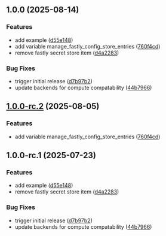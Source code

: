 ## 1.0.0 (2025-08-14)


### Features

* add example ([d55e148](https://github.com/fingerprintjs/terraform-fastly-compute-fingerprint-proxy-integration/commit/d55e148f531599d5b3a66f9e90ac8d584c62d2cd))
* add variable manage_fastly_config_store_entries ([760f4cd](https://github.com/fingerprintjs/terraform-fastly-compute-fingerprint-proxy-integration/commit/760f4cd2c3ea6f41eaceb934eface98ac0bbefb6))
* remove fastly secret store item ([d4a2283](https://github.com/fingerprintjs/terraform-fastly-compute-fingerprint-proxy-integration/commit/d4a228396503bc8f07c3e4aa3780de26baca9fd8))


### Bug Fixes

* trigger initial release ([d7b97b2](https://github.com/fingerprintjs/terraform-fastly-compute-fingerprint-proxy-integration/commit/d7b97b2f5481cb221d5a2d47882861e648635a1f))
* update backends for compute compatability ([44b7966](https://github.com/fingerprintjs/terraform-fastly-compute-fingerprint-proxy-integration/commit/44b7966d42b6b5bb12d268f27181628b897f4622))

## [1.0.0-rc.2](https://github.com/fingerprintjs/terraform-fastly-compute-fingerprint-proxy-integration/compare/v1.0.0-rc.1...v1.0.0-rc.2) (2025-08-05)


### Features

* add variable manage_fastly_config_store_entries ([760f4cd](https://github.com/fingerprintjs/terraform-fastly-compute-fingerprint-proxy-integration/commit/760f4cd2c3ea6f41eaceb934eface98ac0bbefb6))

## 1.0.0-rc.1 (2025-07-23)


### Features

* add example ([d55e148](https://github.com/fingerprintjs/terraform-fastly-compute-fingerprint-proxy-integration/commit/d55e148f531599d5b3a66f9e90ac8d584c62d2cd))
* remove fastly secret store item ([d4a2283](https://github.com/fingerprintjs/terraform-fastly-compute-fingerprint-proxy-integration/commit/d4a228396503bc8f07c3e4aa3780de26baca9fd8))


### Bug Fixes

* trigger initial release ([d7b97b2](https://github.com/fingerprintjs/terraform-fastly-compute-fingerprint-proxy-integration/commit/d7b97b2f5481cb221d5a2d47882861e648635a1f))
* update backends for compute compatability ([44b7966](https://github.com/fingerprintjs/terraform-fastly-compute-fingerprint-proxy-integration/commit/44b7966d42b6b5bb12d268f27181628b897f4622))
